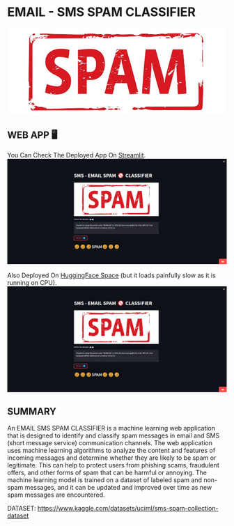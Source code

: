 # EMAIL - SMS SPAM CLASSIFIER
![Display Image](https://github.com/amanastro7/email-sms-spam-classifier/blob/main/spam.jpg)
## WEB APP 🖥️

You Can Check The Deployed App On [Streamlit](https://amanastro7-email-sms-spam-classifier-sms-email-p7jnwf.streamlit.app/).
![STREAMLIT SCREENSHOT](https://github.com/amanastro7/email-sms-spam-classifier/blob/main/images/image.png)

Also Deployed On [HuggingFace Space](https://huggingface.co/spaces/amanastro07/sms-email-spam-clsfr)
(but it loads painfully slow as it is running on CPU).
![HUGGING FACE SPACE SCREENSHOT](https://github.com/amanastro7/email-sms-spam-classifier/blob/main/images/image.png)


## SUMMARY
An EMAIL SMS SPAM CLASSIFIER is a machine learning web application that is designed to identify and classify spam messages in email and SMS (short message service) communication channels. The web application uses machine learning algorithms to analyze the content and features of incoming messages and determine whether they are likely to be spam or legitimate. This can help to protect users from phishing scams, fraudulent offers, and other forms of spam that can be harmful or annoying. The machine learning model is trained on a dataset of labeled spam and non-spam messages, and it can be updated and improved over time as new spam messages are encountered.






DATASET:
https://www.kaggle.com/datasets/uciml/sms-spam-collection-dataset
